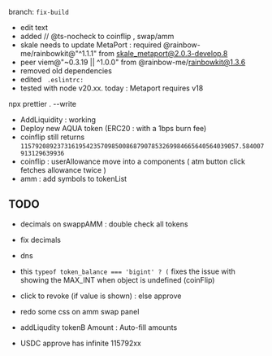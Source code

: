 branch: `fix-build`

- edit text
- added // @ts-nocheck to coinflip , swap/amm
- skale needs to update MetaPort : required @rainbow-me/rainbowkit@"^1.1.1" from skale_metaport@2.0.3-develop.8
- peer viem@"~0.3.19 || ^1.0.0" from @rainbow-me/rainbowkit@1.3.6
- removed old dependencies
- edited ` .eslintrc:`
- tested with node v20.xx. today : Metaport requires v18

npx prettier . --write

- AddLiquidity : working
- Deploy new AQUA token (ERC20 : with a 1bps burn fee)
- coinflip still returns `115792089237316195423570985008687907853269984665640564039057.584007913129639936`
- coinflip : userAllowance move into a components ( atm button click fetches allowance twice )
- amm : add symbols to tokenList

## TODO

- decimals on swappAMM : double check all tokens
- fix decimals
- dns
- this `typeof token_balance === 'bigint' ? (` fixes the issue with showing the MAX_INT when object is undefined (coinFlip)
- <TokenApprove> click to revoke (if value is shown) : else approve
- redo some css on amm swap panel
- addLiqudity tokenB Amount : Auto-fill amounts

- USDC approve has infinite 115792xx
